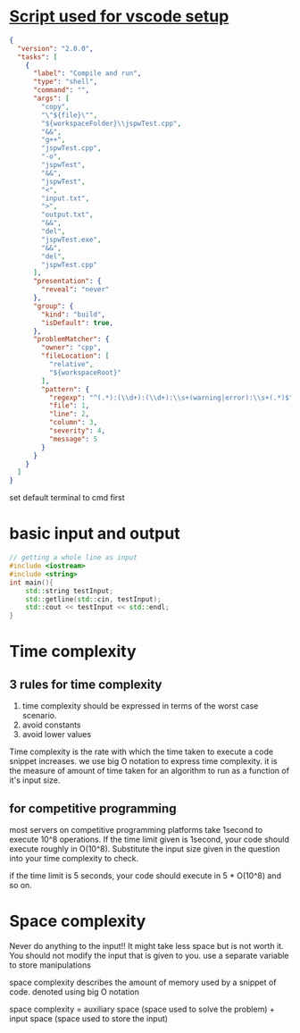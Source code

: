 # [Script used for vscode setup](https://www.youtube.com/redirect?event=video_description&redir_token=QUFFLUhqbU10WDBZSnJDMnhjTXdDMG1FRENfV19yQzNEQXxBQ3Jtc0tuQURYNGwwVG1MUk5tVzNCQTNyek9VVHRtbVZjLVRacDdCeDhqRklkTXR5UzI5MUptS1NGVlgwZ3RrSFlDcWo4Z0k0ZWNYRDk1SDdKR3VOV2VyR1Q1aGFWNzlWSExGY25Ra0RPRVFvaDJ5bVREbHBoOA&q=https%3A%2F%2Ftakeuforward.org%2Fset-up%2Fhow-to-set-up-visual-studio-code-for-c-cp-and-dsa%2F&v=h3uDCJ5mvgw)

```json 
{
  "version": "2.0.0",
  "tasks": [
    {
      "label": "Compile and run",
      "type": "shell",
      "command": "",
      "args": [
        "copy",
        "\"${file}\"",
        "${workspaceFolder}\\jspwTest.cpp",
        "&&",
        "g++",
        "jspwTest.cpp",
        "-o",
        "jspwTest",
        "&&",
        "jspwTest",
        "<",
        "input.txt",
        ">",
        "output.txt",
        "&&",
        "del",
        "jspwTest.exe",
        "&&",
        "del",
        "jspwTest.cpp"
      ],
      "presentation": {
        "reveal": "never"
      },
      "group": {
        "kind": "build",
        "isDefault": true,
      },
      "problemMatcher": {
        "owner": "cpp",
        "fileLocation": [
          "relative",
          "${workspaceRoot}"
        ],
        "pattern": {
          "regexp": "^(.*):(\\d+):(\\d+):\\s+(warning|error):\\s+(.*)$",
          "file": 1,
          "line": 2,
          "column": 3,
          "severity": 4,
          "message": 5
        }
      }
    }
  ]
}
```

set default terminal to cmd first
# basic input and output 

```c++
// getting a whole line as input 
#include <iostream> 
#include <string> 
int main(){
	std::string testInput; 
	std::getline(std::cin, testInput); 
	std::cout << testInput << std::endl; 
}
```

# Time complexity 

## 3 rules for time complexity 

1. time complexity should be expressed in terms of the worst case scenario. 
2. avoid constants 
3. avoid lower values

Time complexity is the rate with which the time taken to execute a code snippet increases. we use big O notation to express time complexity. it is the measure of amount of time taken for an algorithm to run as a function of it's input size. 

## for competitive programming 

most servers on competitive programming platforms take 1second to execute 10^8 operations. If the time limit given is 1second, your code should execute roughly in O(10^8). Substitute the input size given in the question into your time complexity to check. 

if the time limit is 5 seconds, your code should execute in 5 * O(10^8) and so on. 

# Space complexity 

Never do anything to the input!! It might take less space but is not worth it. You should not modify the input that is given to you. use a separate variable to store manipulations 

space complexity describes the amount of memory used by a snippet of code. denoted using big O notation 

space complexity = auxiliary space (space used to solve the problem) + input space (space used to store the input)






